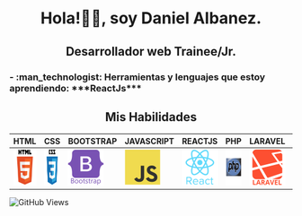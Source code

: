 <!-- ### Hi there 👋 -->
<h1 align="center">Hola!👋🏻, soy Daniel Albanez.</h1>
<h2 align="center"> Desarrollador web Trainee/Jr. </h2>

<!-- Soy un desarrollador recién graduado de la licenciatura en Informática y Desarrollo de Software con muchas ganas de aprender para comenzar a desarrollar mi carrera como desarrollador web. -->

<h3 align="left">- :man_technologist: Herramientas y lenguajes que estoy aprendiendo: ***ReactJs***</h3>


<h2 align="center">Mis Habilidades</h2>

<table>
    <thead>
    <tr>
      <th>HTML</th>
      <th>CSS</th>
      <th>BOOTSTRAP</th>
      <th>JAVASCRIPT</th>
      <th>REACTJS</th>
      <th>PHP</th>
      <th>LARAVEL</th>
      <th>MySQL</th>
      <th>GIT</th>
    </tr>
  </thead>
    <tbody>
        <tr>
            <td>
            <!-- HTML --><a href="https://www.w3.org/html/" target="_blank"> <img src="https://raw.githubusercontent.com/devicons/devicon/master/icons/html5/html5-original-wordmark.svg" alt="html5"   width="64" height="64"/> </a>
            </td>
            <td>
                <!-- Css --><a href="https://www.w3schools.com/css/" target="_blank"> <img src="https://raw.githubusercontent.com/devicons/devicon/master/icons/css3/css3-original-wordmark.svg"alt="css3" width="64" height="64"/> </a>
            </td>
            <td>
            <!-- Bootstrap --><a href="https://getbootstrap.com" target="_blank"> <img src="https://raw.githubusercontent.com/devicons/devicon/master/icons/bootstrap/bootstrap-plain-wordmark.svg"alt="bootstrap" width="64" height="64"/> </a>
            </td>
            <td>
                <!-- JavaScript --><a href="https://developer.mozilla.org/en-US/docs/Web/JavaScript" target="_blank"> <img src="https://raw.githubusercontent.com/devicons/devicon/master/icons/javascript/javascript-original.svg" alt="javascript" width="64" height="64"/> </a>
            </td>
            <td>
                <!-- ReactJs --><a href="https://reactjs.org/" target="_blank"> <img src="https://raw.githubusercontent.com/devicons/devicon/master/icons/react/react-original-wordmark.svg" alt="ReactJs" width="64" height="64"/> </a>
            </td>
            <td>
                <!-- PHP --> <a href="https://www.php.net" target="_blank"> <img src="https://raw.githubusercontent.com/devicons/devicon/master/icons/php/php-original.svg" alt="php" width="64"height="64"/> </a>
            </td>
            <td>
                <!-- Laravel --> <a href="https://laravel.com/" target="_blank"> <img src="https://raw.githubusercontent.com/devicons/devicon/master/icons/laravel/laravel-plain-wordmark.svg" alt="laravel" width="64" height="64"/> </a>
            </td>
            <td>
                <!-- MySQL --> <a href="https://www.mysql.com/" target="_blank"> <img src="https://raw.githubusercontent.com/devicons/devicon/master/icons/mysql/mysql-original-wordmark.svg" alt="mysql"width="64" height="64"/>
            </td>
            <td>
                <!-- Git --> <a href="https://git-scm.com/" target="_blank"> <img src="https://www.vectorlogo.zone/logos/git-scm/git-scm-icon.svg" alt="git" width="64" height="64"/> </a>
            </td>
        </tr>
</table>

![GitHub Views](https://komarev.com/ghpvc/?username=danielalbanez40&color=2685bf)

<!-- <h1 align="center">Hi! 👋, welcome to my GitHub profile, I'm Daniel.</h1>
<h3 align="center">A passionate frontend web developer from Argentina. </h3>

- :man_technologist: I’m currently learning **Css & Javascript.**


<h3 align="left">Languages and Tools:</h3>

<p align="left"> 
  
HTML <a href="https://www.w3.org/html/" target="_blank"> <img src="https://raw.githubusercontent.com/devicons/devicon/master/icons/html5/html5-original-wordmark.svg" alt="html5"   width="24" height="24"/> </a> Css<a href="https://www.w3schools.com/css/" target="_blank"> <img src="https://raw.githubusercontent.com/devicons/devicon/master/icons/css3/css3-original-wordmark.svg"alt="css3" width="24" height="24"/> </a>Bootstrap<a href="https://getbootstrap.com" target="_blank"> <img src="https://raw.githubusercontent.com/devicons/devicon/master/icons/bootstrap/bootstrap-plain-wordmark.svg"alt="bootstrap" width="24" height="24"/> </a> JavaScript<a href="https://developer.mozilla.org/en-US/docs/Web/JavaScript" target="_blank"> <img src="https://raw.githubusercontent.com/devicons/devicon/master/icons/javascript/javascript-original.svg" alt="javascript" width="24" height="24"/> </a><!-- PHP --> <!--<a href="https://www.php.net" target="_blank"> <img src="https://raw.githubusercontent.com/devicons/devicon/master/icons/php/php-original.svg" alt="php" width="24"height="24"/> </a> -->  <!-- Laravel  <a href="https://laravel.com/" target="_blank"> <img src="https://raw.githubusercontent.com/devicons/devicon/master/icons/laravel/laravel-plain-wordmark.svg" alt="laravel" width="24" height="24"/> </a> --> <!-- MySQL  <a href="https://www.mysql.com/" target="_blank"> <img src="https://raw.githubusercontent.com/devicons/devicon/master/icons/mysql/mysql-original-wordmark.svg" alt="mysql"width="24" height="24"/> </a>--> <!-- Git  <a href="https://git-scm.com/" target="_blank"> <img src="https://www.vectorlogo.zone/logos/git-scm/git-scm-icon.svg" alt="git" width="24" height="24"/> </a>-->
  
<!-- </p> -->

<!--
**danielalbanez40/danielalbanez40** is a ✨ _special_ ✨ repository because its `README.md` (this file) appears on your GitHub profile.

Here are some ideas to get you started:

- 🔭 I’m currently working on ...
- 🌱 I’m currently learning ...
- 👯 I’m looking to collaborate on ...
- 🤔 I’m looking for help with ...
- 💬 Ask me about ...
- 📫 How to reach me: ...
- 😄 Pronouns: ...
- ⚡ Fun fact: ...
-->
